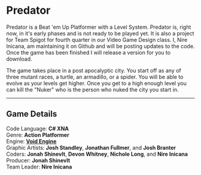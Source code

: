 
# Predator

Predator is a Beat 'em Up Platformer with a Level System. Predator is, right now, in it's early phases and is not ready to be played yet. It is also a project for Team Spigot for fourth quarter in our Video Game Design class. I, Nire Inicana, am maintaining it on Github and will be posting updates to the code. Once the game has been finished I will release a version for you to download.

The game takes place in a post apocalyptic city. You start off as any of three mutant races, a turtle, an armadillo, or a spider. You will be able to evolve as your levels get higher. Once you get to a high enough level you can kill the "Nuker" who is the person who nuked the city you start in.


----------


## Game Details
Code Language: **C# XNA**   
Genre: **Action Platformer**   
Engine: **[Void Engine](https://github.com/TZCraft-NSR/VoidEngine)**   
Graphic Artists: **Josh Standley**, **Jonathan Fullmer**, and **Josh Branter**   
Coders: **Jonah Shinevlt**, **Devon Whitney**, **Nichole Long**, and **Nire Inicana**   
Producer: **Jonah Shinevlt**   
Team Leader: **Nire Inicana**   
